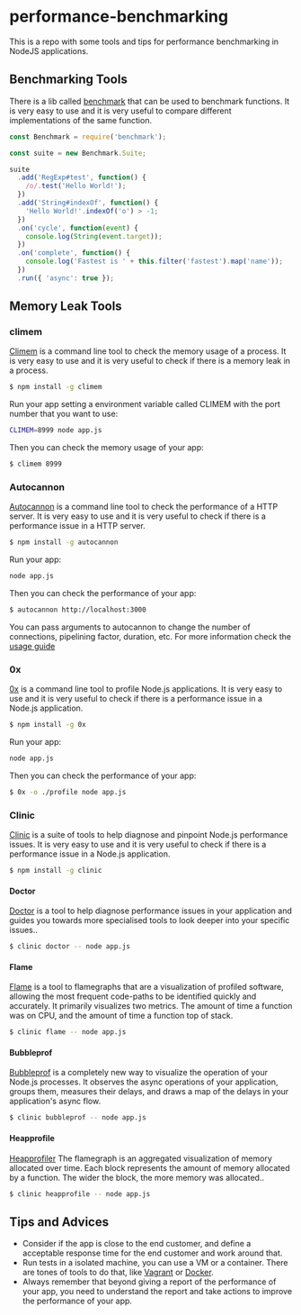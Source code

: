 # performance-benchmarking
This is a repo with some tools and tips for performance benchmarking in NodeJS applications.

## Benchmarking Tools
There is a lib called [benchmark](https://www.npmjs.com/package/benchmark) that can be used to benchmark functions. It is very easy to use and it is very useful to compare different implementations of the same function.

```js
const Benchmark = require('benchmark');

const suite = new Benchmark.Suite;

suite
  .add('RegExp#test', function() {
    /o/.test('Hello World!');
  })
  .add('String#indexOf', function() {
    'Hello World!'.indexOf('o') > -1;
  })
  .on('cycle', function(event) {
    console.log(String(event.target));
  })
  .on('complete', function() {
    console.log('Fastest is ' + this.filter('fastest').map('name'));
  })
  .run({ 'async': true });
```

## Memory Leak Tools

### climem
[Climem](https://github.com/mcollina/climem) is a command line tool to check the memory usage of a process. It is very easy to use and it is very useful to check if there is a memory leak in a process.

```bash
$ npm install -g climem
```
Run your app setting a environment variable called CLIMEM with the port number that you want to use:
```bash
CLIMEM=8999 node app.js
```
Then you can check the memory usage of your app:
```bash
$ climem 8999
```

### Autocannon
[Autocannon](https://github.com/mcollina/autocannon) is a command line tool to check the performance of a HTTP server. It is very easy to use and it is very useful to check if there is a performance issue in a HTTP server.

```bash
$ npm install -g autocannon
```
Run your app:
```bash
node app.js
```
Then you can check the performance of your app:
```bash
$ autocannon http://localhost:3000
```
You can pass arguments to autocannon to change the number of connections, pipelining factor, duration, etc. For more information check the [usage guide](https://github.com/mcollina/autocannon#usage)

### 0x

[0x](https://www.npmjs.com/package/0x) is a command line tool to profile Node.js applications. It is very easy to use and it is very useful to check if there is a performance issue in a Node.js application.

```bash
$ npm install -g 0x
```
Run your app:
```bash
node app.js
```
Then you can check the performance of your app:
```bash
$ 0x -o ./profile node app.js
```

### Clinic

[Clinic](https://clinicjs.org/) is a suite of tools to help diagnose and pinpoint Node.js performance issues. It is very easy to use and it is very useful to check if there is a performance issue in a Node.js application.

```bash
$ npm install -g clinic
```

#### Doctor

[Doctor](https://clinicjs.org/doctor/) is a tool to help diagnose performance issues in your application and guides you towards more specialised tools to look deeper into your specific issues..

```bash
$ clinic doctor -- node app.js
```

#### Flame

[Flame](https://clinicjs.org/flame/) is a tool to flamegraphs that are a visualization of profiled software, allowing the most frequent code-paths to be identified quickly and accurately.  It primarily visualizes two metrics. The amount of time a function was on CPU, and the amount of time a function top of stack.

```bash
$ clinic flame -- node app.js
```

#### Bubbleprof

[Bubbleprof](https://clinicjs.org/bubbleprof/) is a completely new way to visualize the operation of your Node.js processes. It observes the async operations of your application, groups them, measures their delays, and draws a map of the delays in your application's async flow.

```bash
$ clinic bubbleprof -- node app.js
```

#### Heapprofile

[Heapprofiler](https://clinicjs.org/heapprofiler/) The flamegraph is an aggregated visualization of memory allocated over time. Each block represents the amount of memory allocated by a function. The wider the block, the more memory was allocated..

```bash
$ clinic heapprofile -- node app.js
```
## Tips and Advices
- Consider if the app is close to the end customer, and define a acceptable response time for the end customer and work around that.
- Run tests in a isolated machine, you can use a VM or a container. There are tones of tools to do that, like [Vagrant](https://www.vagrantup.com/) or [Docker](https://www.docker.com/).
- Always remember that beyond giving a report of the performance of your app, you need to understand the report and take actions to improve the performance of your app.
